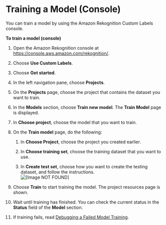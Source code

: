 # Training a Model \(Console\)<a name="tm-console"></a>

You can train a model by using the Amazon Rekognition Custom Labels console\.

**To train a model \(console\)**

1. Open the Amazon Rekognition console at [https://console\.aws\.amazon\.com/rekognition/](https://console.aws.amazon.com/rekognition/)\.

1. Choose **Use Custom Labels**\.

1. Choose **Get started**\. 

1. In the left navigation pane, choose **Projects**\.

1. On the **Projects** page, choose the project that contains the dataset you want to train\.

1. In the **Models** section, choose **Train new model**\. The **Train Model** page is displayed\. 

1. In **Choose project**, choose the model that you want to train\. 

1. On the **Train model** page, do the following:

   1. In **Choose Project**, choose the project you created earlier\.

   1. In **Choose training set**, choose the training dataset that you want to use\.

   1. In **Create test set**, choose how you want to create the testing dataset, and follow the instructions\.  
![\[Image NOT FOUND\]](http://docs.aws.amazon.com/rekognition/latest/customlabels-dg/images/train-model.png)

1. Choose **Train** to start training the model\. The project resources page is shown\.

1. Wait until training has finished\. You can check the current status in the **Status** field of the **Model** section\.

1. If training fails, read [Debugging a Failed Model Training](tm-debugging.md)\. 